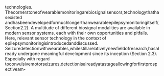 technologies.
Thecornerstoneofwearablemonitoringarebiosignalsensors,technologythathasexisted
andhasbeendevelopedformuchlongerthanwearableepilepsymonitoringitself(Section2.2).
A multitude of different biosignal modalities are available in modern sensor systems, each
with their own opportunities and pitfalls. Here, relevant sensor technology in the context of
epilepsymonitoringisintroducedanddiscussed.
Seizuredetectionwithwearables,whilestillarelativelynewfieldofresearch,hasalready
undergone meaningful development since its inception (Section 2.3). Especially with regard
toconvulsivemotorseizures,detectionisalreadyatastageallowingforfirstprospectiveam-